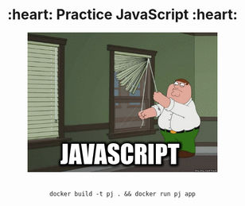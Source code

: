 <h1 align="center"> :heart: Practice JavaScript :heart:
</h1>

<p align="center">
  <img src="https://raw.githubusercontent.com/full-of-foo/practice-javascript/master/js.gif?raw=true" alt="JS"/>
</p>


<p align="center">
<code>
docker build -t pj . && docker run pj app
</code>
</p>
